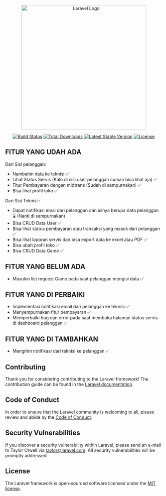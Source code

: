 <p align="center"><a href="https://laravel.com" target="_blank"><img src="https://raw.githubusercontent.com/laravel/art/master/logo-lockup/5%20SVG/2%20CMYK/1%20Full%20Color/laravel-logolockup-cmyk-red.svg" width="400" alt="Laravel Logo"></a></p>

<p align="center">
<a href="https://github.com/laravel/framework/actions"><img src="https://github.com/laravel/framework/workflows/tests/badge.svg" alt="Build Status"></a>
<a href="https://packagist.org/packages/laravel/framework"><img src="https://img.shields.io/packagist/dt/laravel/framework" alt="Total Downloads"></a>
<a href="https://packagist.org/packages/laravel/framework"><img src="https://img.shields.io/packagist/v/laravel/framework" alt="Latest Stable Version"></a>
<a href="https://packagist.org/packages/laravel/framework"><img src="https://img.shields.io/packagist/l/laravel/framework" alt="License"></a>
</p>

## FITUR YANG UDAH ADA

Dari Sisi pelanggan:

-   Nambahin data ke teknisi ✅
-   Lihat Status Servis (Kalo di sisi user pelanggan cuman bisa lihat aja) ✅
-   Fitur Pembayaran dengan midtrans (Sudah di sempurnakan) ✅
-   Bisa lihat profil toko ✅

Dari Sisi Teknisi :

-   Dapat notifikasi emai dari pelanggan dan isinya berupa data pelanggan ⌛ (Nanti di sempurnakan)
-   Bisa CRUD Data User ✅
-   Bisa lihat status pembayaran atau transaksi yang masuk dari pelanggan ✅
-   Bisa lihat laporan servis dan bisa export data ke excel atau PDF ✅
-   Bisa ubah profil toko ✅
-   Bisa CRUD Data Game ✅

## FITUR YANG BELUM ADA

-   Masukin list request Game pada saat pelanggan mengisi data ✅

## FITUR YANG DI PERBAIKI

-   Implementasi notifikasi email dari pelanggan ke teknisi ✅
-   Menyempurnakan fitur pembayaran ✅
-   Memperbaiki bug dan error pada saat membuka halaman status servis di dashboard pelanggan ✅

## FITUR YANG DI TAMBAHKAN

-   Mengirim notifikasi dari teknisi ke pelanggan ✅

## Contributing

Thank you for considering contributing to the Laravel framework! The contribution guide can be found in the [Laravel documentation](https://laravel.com/docs/contributions).

## Code of Conduct

In order to ensure that the Laravel community is welcoming to all, please review and abide by the [Code of Conduct](https://laravel.com/docs/contributions#code-of-conduct).

## Security Vulnerabilities

If you discover a security vulnerability within Laravel, please send an e-mail to Taylor Otwell via [taylor@laravel.com](mailto:taylor@laravel.com). All security vulnerabilities will be promptly addressed.

## License

The Laravel framework is open-sourced software licensed under the [MIT license](https://opensource.org/licenses/MIT).
